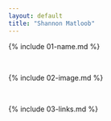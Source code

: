 ```yaml
---
layout: default
title: "Shannon Matloob"
---
```


{% include 01-name.md %}

<br>

{% include 02-image.md %}

<br>

{% include 03-links.md %}

<br>
